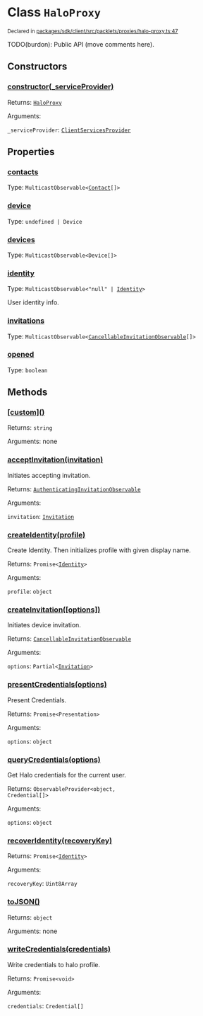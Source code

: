 # Class `HaloProxy`
<sub>Declared in [packages/sdk/client/src/packlets/proxies/halo-proxy.ts:47](https://github.com/dxos/dxos/blob/main/packages/sdk/client/src/packlets/proxies/halo-proxy.ts#L47)</sub>


TODO(burdon): Public API (move comments here).


## Constructors
### [constructor(_serviceProvider)](https://github.com/dxos/dxos/blob/main/packages/sdk/client/src/packlets/proxies/halo-proxy.ts#L67)



Returns: <code>[HaloProxy](/api/@dxos/client/classes/HaloProxy)</code>

Arguments: 

`_serviceProvider`: <code>[ClientServicesProvider](/api/@dxos/client/interfaces/ClientServicesProvider)</code>


## Properties
### [contacts](https://github.com/dxos/dxos/blob/main/packages/sdk/client/src/packlets/proxies/halo-proxy.ts#L97)
Type: <code>MulticastObservable&lt;[Contact](/api/@dxos/client/interfaces/Contact)[]&gt;</code>

### [device](https://github.com/dxos/dxos/blob/main/packages/sdk/client/src/packlets/proxies/halo-proxy.ts#L93)
Type: <code>undefined | Device</code>

### [devices](https://github.com/dxos/dxos/blob/main/packages/sdk/client/src/packlets/proxies/halo-proxy.ts#L89)
Type: <code>MulticastObservable&lt;Device[]&gt;</code>

### [identity](https://github.com/dxos/dxos/blob/main/packages/sdk/client/src/packlets/proxies/halo-proxy.ts#L85)
Type: <code>MulticastObservable&lt;"null" | [Identity](/api/@dxos/client/interfaces/Identity)&gt;</code>

User identity info.

### [invitations](https://github.com/dxos/dxos/blob/main/packages/sdk/client/src/packlets/proxies/halo-proxy.ts#L101)
Type: <code>MulticastObservable&lt;[CancellableInvitationObservable](/api/@dxos/client/classes/CancellableInvitationObservable)[]&gt;</code>

### [opened](https://github.com/dxos/dxos/blob/main/packages/sdk/client/src/packlets/proxies/halo-proxy.ts#L107)
Type: <code>boolean</code>


## Methods
### [\[custom\]()](https://github.com/dxos/dxos/blob/main/packages/sdk/client/src/packlets/proxies/halo-proxy.ts#L71)



Returns: <code>string</code>

Arguments: none

### [acceptInvitation(invitation)](https://github.com/dxos/dxos/blob/main/packages/sdk/client/src/packlets/proxies/halo-proxy.ts#L270)



Initiates accepting invitation.


Returns: <code>[AuthenticatingInvitationObservable](/api/@dxos/client/classes/AuthenticatingInvitationObservable)</code>

Arguments: 

`invitation`: <code>[Invitation](/api/@dxos/client/interfaces/Invitation)</code>

### [createIdentity(profile)](https://github.com/dxos/dxos/blob/main/packages/sdk/client/src/packlets/proxies/halo-proxy.ts#L187)



Create Identity.
Then initializes profile with given display name.


Returns: <code>Promise&lt;[Identity](/api/@dxos/client/interfaces/Identity)&gt;</code>

Arguments: 

`profile`: <code>object</code>

### [createInvitation(\[options\])](https://github.com/dxos/dxos/blob/main/packages/sdk/client/src/packlets/proxies/halo-proxy.ts#L256)



Initiates device invitation.


Returns: <code>[CancellableInvitationObservable](/api/@dxos/client/classes/CancellableInvitationObservable)</code>

Arguments: 

`options`: <code>Partial&lt;[Invitation](/api/@dxos/client/interfaces/Invitation)&gt;</code>

### [presentCredentials(options)](https://github.com/dxos/dxos/blob/main/packages/sdk/client/src/packlets/proxies/halo-proxy.ts#L299)



Present Credentials.


Returns: <code>Promise&lt;Presentation&gt;</code>

Arguments: 

`options`: <code>object</code>

### [queryCredentials(options)](https://github.com/dxos/dxos/blob/main/packages/sdk/client/src/packlets/proxies/halo-proxy.ts#L207)



Get Halo credentials for the current user.


Returns: <code>ObservableProvider&lt;object, Credential[]&gt;</code>

Arguments: 

`options`: <code>object</code>

### [recoverIdentity(recoveryKey)](https://github.com/dxos/dxos/blob/main/packages/sdk/client/src/packlets/proxies/halo-proxy.ts#L195)



Returns: <code>Promise&lt;[Identity](/api/@dxos/client/interfaces/Identity)&gt;</code>

Arguments: 

`recoveryKey`: <code>Uint8Array</code>

### [toJSON()](https://github.com/dxos/dxos/blob/main/packages/sdk/client/src/packlets/proxies/halo-proxy.ts#L75)



Returns: <code>object</code>

Arguments: none

### [writeCredentials(credentials)](https://github.com/dxos/dxos/blob/main/packages/sdk/client/src/packlets/proxies/halo-proxy.ts#L282)



Write credentials to halo profile.


Returns: <code>Promise&lt;void&gt;</code>

Arguments: 

`credentials`: <code>Credential[]</code>
